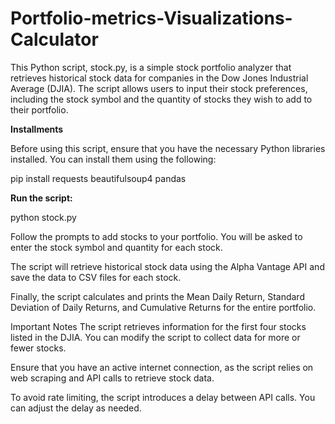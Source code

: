 # Portfolio-metrics-Visualizations-Calculator

This Python script, stock.py, is a simple stock portfolio analyzer that retrieves historical stock data for companies in the Dow Jones Industrial Average (DJIA). The script allows users to input their stock preferences, including the stock symbol and the quantity of stocks they wish to add to their portfolio.

**Installments**

Before using this script, ensure that you have the necessary Python libraries installed. You can install them using the following:

pip install requests beautifulsoup4 pandas


**Run the script:**

python stock.py

Follow the prompts to add stocks to your portfolio. You will be asked to enter the stock symbol and quantity for each stock.

The script will retrieve historical stock data using the Alpha Vantage API and save the data to CSV files for each stock.

Finally, the script calculates and prints the Mean Daily Return, Standard Deviation of Daily Returns, and Cumulative Returns for the entire portfolio.

Important Notes
The script retrieves information for the first four stocks listed in the DJIA. You can modify the script to collect data for more or fewer stocks.

Ensure that you have an active internet connection, as the script relies on web scraping and API calls to retrieve stock data.

To avoid rate limiting, the script introduces a delay between API calls. You can adjust the delay as needed.
